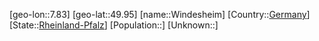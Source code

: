 ﻿---
location: [49.95,7.83]
type: City
tags:
- geo/City


SpocWebEntityId: 35636
isDeleted: false
confidential: public

---
[geo-lon::7.83]
[geo-lat::49.95]
[name::Windesheim]
[Country::[Germany](geo/Continent/Europe/Germany.md)]
[State::[Rheinland-Pfalz](geo/Continent/Europe/Germany/Rheinland-Pfalz.md)]
[Population::]
[Unknown::]

